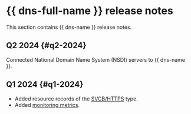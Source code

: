 # {{ dns-full-name }} release notes

This section contains {{ dns-name }} release notes.

## Q2 2024 {#q2-2024}

Connected National Domain Name System (NSDI) servers to {{ dns-name }}.

## Q1 2024 {#q1-2024}

* Added resource records of the [SVCB/HTTPS](./concepts/resource-record.md#svcb-and-https-svcb-https) type.
* Added [monitoring metrics](./metrics.md).

